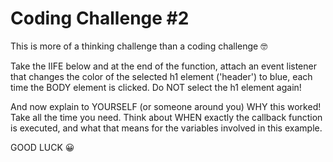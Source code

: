 # Coding Challenge #2

This is more of a thinking challenge than a coding challenge 🤓

Take the IIFE below and at the end of the function, attach an event listener that changes the color of the selected h1 element ('header') to blue, each time the BODY element is clicked. Do NOT select the h1 element again!

And now explain to YOURSELF (or someone around you) WHY this worked! Take all the time you need. Think about WHEN exactly the callback function is executed, and what that means for the variables involved in this example.

GOOD LUCK 😀

<!-- # Build Responsive Real-World Websites with HTML and CSS -->
